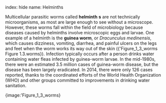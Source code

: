 index: hide
name: Helminths

Multicellular parasitic worms called  **helminth** **s** are not technically microorganisms, as most are large enough to see without a microscope. However, these worms fall within the field of microbiology because diseases caused by helminths involve microscopic eggs and larvae. One example of a helminth is the  **guinea worm**, or  *Dracunculus medinensis*, which causes dizziness, vomiting, diarrhea, and painful ulcers on the legs and feet when the worm works its way out of the skin ({'Figure_1_3_worms Figure 1.3.worms}). Infection typically occurs after a person drinks water containing water fleas infected by guinea-worm larvae. In the mid-1980s, there were an estimated 3.5 million cases of guinea-worm disease, but the disease has been largely eradicated. In 2014, there were only 126 cases reported, thanks to the coordinated efforts of the World Health Organization (WHO) and other groups committed to improvements in drinking water sanitation.


{image:'Figure_1_3_worms}
        
